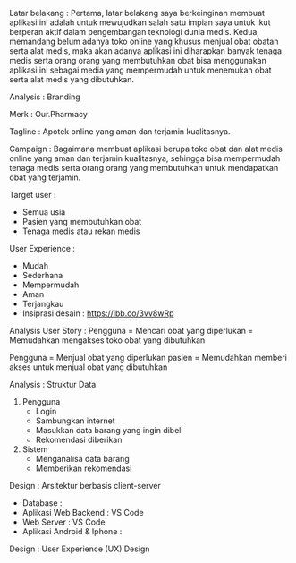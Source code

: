Latar belakang :
  Pertama, latar belakang saya berkeinginan membuat aplikasi ini adalah untuk mewujudkan salah satu impian saya untuk ikut berperan aktif dalam pengembangan teknologi dunia medis. Kedua, memandang belum adanya toko online yang khusus menjual obat obatan serta alat medis, maka akan adanya aplikasi ini diharapkan banyak tenaga medis serta orang orang yang membutuhkan obat bisa menggunakan aplikasi ini sebagai media yang mempermudah untuk menemukan obat serta alat medis yang dibutuhkan.

Analysis : Branding 

Merk : Our.Pharmacy

Tagline : Apotek online yang aman dan terjamin kualitasnya.

Campaign : Bagaimana membuat aplikasi berupa toko obat dan alat medis online yang aman dan terjamin kualitasnya, sehingga bisa mempermudah tenaga medis serta orang orang yang membutuhkan untuk mendapatkan obat yang terjamin.

Target user :
- Semua usia
- Pasien yang membutuhkan obat
- Tenaga medis atau rekan medis

User Experience :
- Mudah
- Sederhana
- Mempermudah
- Aman
- Terjangkau
- Insiprasi desain : https://ibb.co/3vv8wRp

Analysis User Story :
Pengguna = Mencari obat yang diperlukan	= Memudahkan mengakses toko obat yang dibutuhkan	

Pengguna = Menjual obat yang diperlukan pasien = Memudahkan memberi akses untuk menjual obat yang dibutuhkan	

Analysis : Struktur Data
1. Pengguna
   - Login
   - Sambungkan internet 
   - Masukkan data barang yang ingin dibeli
   - Rekomendasi diberikan
2. Sistem
   - Menganalisa data barang
   - Memberikan rekomendasi
  
Design : Arsitektur berbasis client-server 
- Database : 
- Aplikasi Web Backend : VS Code
- Web Server : VS Code
- Aplikasi Android & Iphone : 

Design : User Experience (UX) Design

